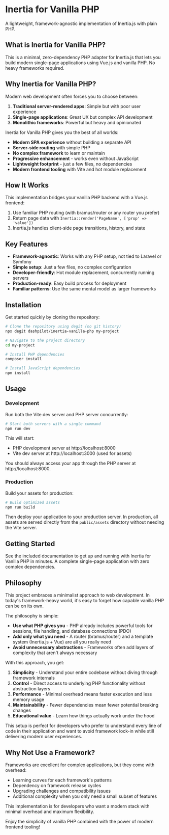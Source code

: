 # Inertia for Vanilla PHP

A lightweight, framework-agnostic implementation of Inertia.js with plain PHP.

## What is Inertia for Vanilla PHP?

This is a minimal, zero-dependency PHP adapter for Inertia.js that lets you build modern single-page applications using Vue.js and vanilla PHP. No heavy frameworks required.

## Why Inertia for Vanilla PHP?

Modern web development often forces you to choose between:

1. **Traditional server-rendered apps**: Simple but with poor user experience
2. **Single-page applications**: Great UX but complex API development
3. **Monolithic frameworks**: Powerful but heavy and opinionated

Inertia for Vanilla PHP gives you the best of all worlds:

-   **Modern SPA experience** without building a separate API
-   **Server-side routing** with simple PHP
-   **No complex framework** to learn or maintain
-   **Progressive enhancement** - works even without JavaScript
-   **Lightweight footprint** - just a few files, no dependencies
-   **Modern frontend tooling** with Vite and hot module replacement

## How It Works

This implementation bridges your vanilla PHP backend with a Vue.js frontend:

1. Use familiar PHP routing (with bramus/router or any router you prefer)
2. Return page data with `Inertia::render('PageName', ['prop' => 'value'])`
3. Inertia.js handles client-side page transitions, history, and state

## Key Features

-   **Framework-agnostic**: Works with any PHP setup, not tied to Laravel or Symfony
-   **Simple setup**: Just a few files, no complex configuration
-   **Developer-friendly**: Hot module replacement, concurrently running servers
-   **Production-ready**: Easy build process for deployment
-   **Familiar patterns**: Use the same mental model as larger frameworks

## Installation

Get started quickly by cloning the repository:

```bash
# Clone the repository using degit (no git history)
npx degit dashpilot/inertia-vanilla-php my-project

# Navigate to the project directory
cd my-project

# Install PHP dependencies
composer install

# Install JavaScript dependencies
npm install
```

## Usage

### Development

Run both the Vite dev server and PHP server concurrently:

```bash
# Start both servers with a single command
npm run dev
```

This will start:

-   PHP development server at http://localhost:8000
-   Vite dev server at http://localhost:3000 (used for assets)

You should always access your app through the PHP server at http://localhost:8000.

### Production

Build your assets for production:

```bash
# Build optimized assets
npm run build
```

Then deploy your application to your production server. In production, all assets are served directly from the `public/assets` directory without needing the Vite server.

## Getting Started

See the included documentation to get up and running with Inertia for Vanilla PHP in minutes. A complete single-page application with zero complex dependencies.

## Philosophy

This project embraces a minimalist approach to web development. In today's framework-heavy world, it's easy to forget how capable vanilla PHP can be on its own.

The philosophy is simple:

-   **Use what PHP gives you** - PHP already includes powerful tools for sessions, file handling, and database connections (PDO)
-   **Add only what you need** - A router (bramus/router) and a template system (Inertia.js + Vue) are all you really need
-   **Avoid unnecessary abstractions** - Frameworks often add layers of complexity that aren't always necessary

With this approach, you get:

1. **Simplicity** - Understand your entire codebase without diving through framework internals
2. **Control** - Direct access to underlying PHP functionality without abstraction layers
3. **Performance** - Minimal overhead means faster execution and less memory usage
4. **Maintainability** - Fewer dependencies mean fewer potential breaking changes
5. **Educational value** - Learn how things actually work under the hood

This setup is perfect for developers who prefer to understand every line of code in their application and want to avoid framework lock-in while still delivering modern user experiences.

## Why Not Use a Framework?

Frameworks are excellent for complex applications, but they come with overhead:

-   Learning curves for each framework's patterns
-   Dependency on framework release cycles
-   Upgrading challenges and compatibility issues
-   Additional complexity when you only need a small subset of features

This implementation is for developers who want a modern stack with minimal overhead and maximum flexibility.

Enjoy the simplicity of vanilla PHP combined with the power of modern frontend tooling!
